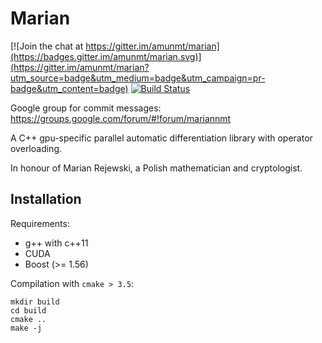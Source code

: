 Marian
======

[![Join the chat at https://gitter.im/amunmt/marian](https://badges.gitter.im/amunmt/marian.svg)](https://gitter.im/amunmt/marian?utm_source=badge&utm_medium=badge&utm_campaign=pr-badge&utm_content=badge)
[![Build Status](http://37.247.57.181:8000/job/marian_compilation/badge/icon)](http://37.247.57.181:8000/job/marian_compilation/)

Google group for commit messages: https://groups.google.com/forum/#!forum/mariannmt

A C++ gpu-specific parallel automatic differentiation library
with operator overloading.

In honour of Marian Rejewski, a Polish mathematician and
cryptologist.

Installation
------------

Requirements:

* g++ with c++11
* CUDA
* Boost (>= 1.56)

Compilation with `cmake > 3.5`:

    mkdir build
    cd build
    cmake ..
    make -j
